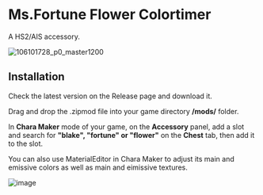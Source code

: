 # Ms.Fortune Flower Colortimer
A HS2/AIS accessory.

![106101728_p0_master1200](https://github.com/Blatke/Ms.Fortune-Flower-Colortimer/assets/125734582/9afb421c-bc24-43c1-8015-7e27f79959b1)

## Installation
Check the latest version on the Release page and download it.

Drag and drop the .zipmod file into your game directory **/mods/** folder.

In **Chara Maker** mode of your game, on the **Accessory** panel, add a slot and search for **"blake", "fortune" or "flower"** on the **Chest** tab, then add it to the slot.

You can also use MaterialEditor in Chara Maker to adjust its main and emissive colors as well as main and eimissive textures. 

![image](https://github.com/Blatke/Ms.Fortune-Flower-Colortimer/assets/125734582/06cdb4e8-ec55-4122-a5ca-54bd5d8ef57b)
